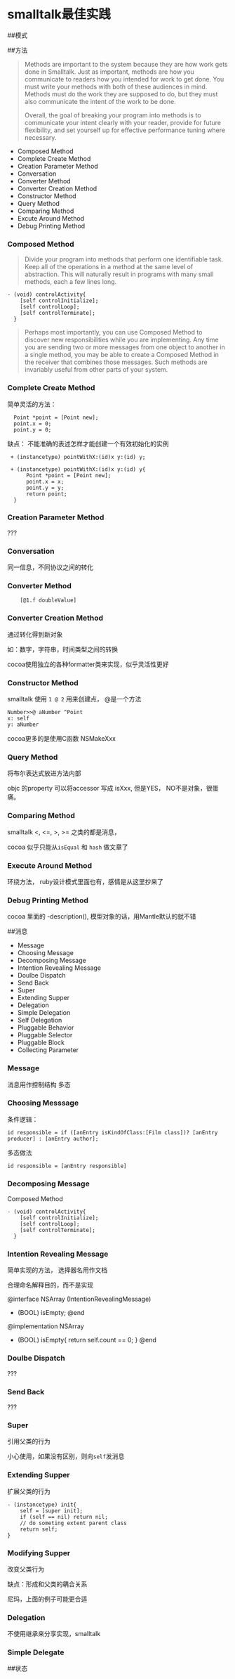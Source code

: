 smalltalk最佳实践
===
##模式

##方法

> Methods are important to the system because they are how work gets done in Smalltalk. Just as important, methods are how you communicate to readers how you intended for work to get done. You must write your methods with both of these audiences in mind. Methods must do the work they are supposed to do, but they must also communicate the intent of the work to be done.
> 
> Overall, the goal of breaking your program into methods is to communicate your intent clearly with your reader, provide for future flexibility, and set yourself up for effective performance tuning where necessary.

- Composed Method
- Complete Create Method
- Creation Parameter Method
- Conversation
- Converter Method
- Converter Creation Method
- Constructor Method
- Query Method
- Comparing Method
- Excute Around Method
- Debug Printing Method

### Composed Method

> Divide your program into methods that perform one identifiable task. Keep all of the operations in a method at the same level of abstraction. This will naturally result in programs with many small methods, each a few lines long.

```
- (void) controlActivity{
    [self controlInitialize];
    [self controlLoop];
    [self controlTerminate];
  }

```

> Perhaps most importantly, you can use Composed Method to discover new responsibilities while you are implementing. Any time you are sending two or more messages from one object to another in a single method, you may be able to create a Composed Method in the receiver that combines those messages. Such methods are invariably useful from other parts of your system.

### Complete Create Method

简单灵活的方法：

```
  Point *point = [Point new];
  point.x = 0;
  point.y = 0;
```
缺点： 不能准确的表述怎样才能创建一个有效初始化的实例

```
 + (instancetype) pointWithX:(id)x y:(id) y;
```

```
 + (instancetype) pointWithX:(id)x y:(id) y{
      Point *point = [Point new];
      point.x = x;
      point.y = y;
      return point;
  }
```


### Creation Parameter Method

???

### Conversation

同一信息，不同协议之间的转化

### Converter Method


```
	[@1.f doubleValue]
```

### Converter Creation Method
通过转化得到新对象

如：数字，字符串，时间类型之间的转换

cocoa使用独立的各种formatter类来实现，似乎灵活性更好



### Constructor Method

smalltalk 使用 `1 @ 2` 用来创建点， @是一个方法

```
Number>>@ aNumber ^Pointx: selfy: aNumber
```

cocoa更多的是使用C函数 NSMakeXxx 

### Query Method

将布尔表达式放进方法内部

objc 的property 可以将accessor 写成 isXxx, 但是YES， NO不是对象，很蛋痛。

### Comparing Method

smalltalk  <, <=, >, >= 之类的都是消息， 

cocoa 似乎只能从`isEqual` 和 `hash` 做文章了

### Execute Around Method
环绕方法， ruby设计模式里面也有，感情是从这里抄来了

### Debug Printing Method
cocoa 里面的 -description(), 模型对象的话，用Mantle默认的就不错


##消息

- Message
- Choosing Message
- Decomposing Message
- Intention Revealing Message
- Doulbe Dispatch
- Send Back
- Super
- Extending Supper
- Delegation
- Simple Delegation
- Self Delegation
- Pluggable Behavior
- Pluggable Selector
- Pluggable Block
- Collecting Parameter

### Message

消息用作控制结构 多态

### Choosing Messsage

条件逻辑：

```
id responsible = if ([anEntry isKindOfClass:[Film class])? [anEntry producer] : [anEntry author];

```

多态做法

```
id responsible = [anEntry responsible]
```


### Decomposing Message

Composed Method

```
- (void) controlActivity{
    [self controlInitialize];
    [self controlLoop];
    [self controlTerminate];
  }
```

###  Intention Revealing Message

简单实现的方法， 选择器名用作文档

合理命名解释目的，而不是实现

@interface NSArray (IntentionRevealingMessage)
- (BOOL) isEmpty;
@end

@implementation NSArray
- (BOOL) isEmpty{
    return self.count == 0;
}
@end

### Doulbe Dispatch
???

### Send Back

???

### Super

引用父类的行为

小心使用，如果没有区别，则向`self`发消息

### Extending Supper
扩展父类的行为

```
- (instancetype) init{
    self = [super init];
    if (self == nil) return nil;
    // do someting extent parent class
    return self;
}
```

### Modifying Supper

改变父类行为

缺点：形成和父类的耦合关系


尼玛，上面的例子可能更合适

### Delegation

不使用继承来分享实现，smalltalk

### Simple Delegate



##状态